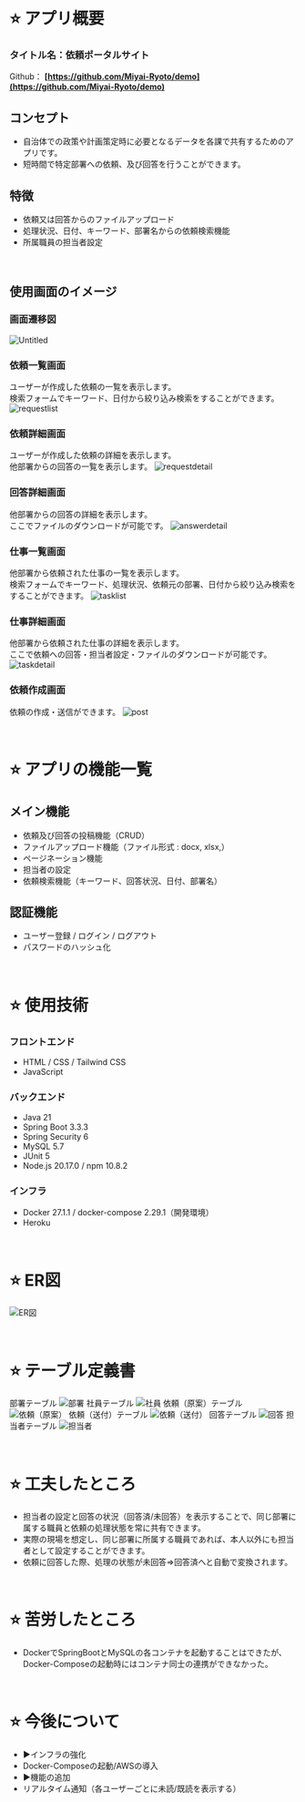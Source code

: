 # ⭐️ アプリ概要
### タイトル名：依頼ポータルサイト
Github：
**[https://github.com/Miyai-Ryoto/demo](https://github.com/Miyai-Ryoto/demo)**

## コンセプト
 - 自治体での政策や計画策定時に必要となるデータを各課で共有するためのアプリです。
 - 短時間で特定部署への依頼、及び回答を行うことができます。

## 特徴
 - 依頼又は回答からのファイルアップロード
 - 処理状況、日付、キーワード、部署名からの依頼検索機能
 - 所属職員の担当者設定

<br>

## 使用画面のイメージ
### 画面遷移図
![Untitled](https://github.com/user-attachments/assets/76cedcc4-3768-48d7-aaf5-e24d0317808b)

### 依頼一覧画面
ユーザーが作成した依頼の一覧を表示します。<br>
検索フォームでキーワード、日付から絞り込み検索をすることができます。
![requestlist](https://github.com/user-attachments/assets/3fc858f9-d4ad-4428-857d-7214ccc6a795)

### 依頼詳細画面
ユーザーが作成した依頼の詳細を表示します。<br>
他部署からの回答の一覧を表示します。
![requestdetail](https://github.com/user-attachments/assets/1c8322f8-94b6-49ca-a26f-6952ba356280)

### 回答詳細画面
他部署からの回答の詳細を表示します。<br>
ここでファイルのダウンロードが可能です。
![answerdetail](https://github.com/user-attachments/assets/a8ee860b-0325-4064-b32b-a6cd52b734f2)

### 仕事一覧画面
他部署から依頼された仕事の一覧を表示します。<br>
検索フォームでキーワード、処理状況、依頼元の部署、日付から絞り込み検索をすることができます。
![tasklist](https://github.com/user-attachments/assets/336cd731-b447-4b25-9a79-1ca05ccf44c2)

### 仕事詳細画面
他部署から依頼された仕事の詳細を表示します。<br>
ここで依頼への回答・担当者設定・ファイルのダウンロードが可能です。
![taskdetail](https://github.com/user-attachments/assets/c0ba6ba0-4e01-4b97-a99b-906599204d84)

### 依頼作成画面
依頼の作成・送信ができます。
![post](https://github.com/user-attachments/assets/4565d22b-81c7-401b-8c69-203be37f926c)

<br>

# ⭐️ アプリの機能一覧
## メイン機能
 - 依頼及び回答の投稿機能（CRUD）
 - ファイルアップロード機能（ファイル形式 : docx, xlsx,）
 - ページネーション機能
 - 担当者の設定
 - 依頼検索機能（キーワード、回答状況、日付、部署名）

## 認証機能
 - ユーザー登録 / ログイン / ログアウト
 - パスワードのハッシュ化

 <br>

# ⭐️ 使用技術

### フロントエンド
- HTML / CSS / Tailwind CSS
- JavaScript

### バックエンド
- Java 21
- Spring Boot 3.3.3
- Spring Security 6
- MySQL 5.7
- JUnit 5
- Node.js 20.17.0 / npm 10.8.2

### インフラ

- Docker 27.1.1 / docker-compose 2.29.1（開発環境）
- Heroku

<br>

# ⭐️ ER図
![ER図](https://github.com/user-attachments/assets/0e584865-780a-4001-a72a-51f96706921b)

<br>

# ⭐️ テーブル定義書

部署テーブル
![部署](https://github.com/user-attachments/assets/17be214d-74f4-4b14-a0f5-08cd7edd786c)
社員テーブル
![社員](https://github.com/user-attachments/assets/dc1c6d28-fd01-43ff-b7f4-c2df3250907b)
依頼（原案）テーブル
![依頼（原案）](https://github.com/user-attachments/assets/e4f6b7f2-6e88-4409-a3fd-1127e49f988f)
依頼（送付）テーブル
![依頼（送付）](https://github.com/user-attachments/assets/67b0d1fa-7020-4276-812b-92459d02a916)
回答テーブル
![回答](https://github.com/user-attachments/assets/62b0a3d3-6569-4db6-8502-f4c042698ccb)
担当者テーブル
![担当者](https://github.com/user-attachments/assets/861f15c8-637f-4dbd-bcd8-a3fdf5adbb39)

<br>

# ⭐️ 工夫したところ
 - 担当者の設定と回答の状況（回答済/未回答）を表示することで、同じ部署に属する職員と依頼の処理状態を常に共有できます。
 - 実際の現場を想定し、同じ部署に所属する職員であれば、本人以外にも担当者として設定することができます。
 - 依頼に回答した際、処理の状態が未回答⇒回答済へと自動で変換されます。

<br>

# ⭐️ 苦労したところ
 - DockerでSpringBootとMySQLの各コンテナを起動することはできたが、Docker-Composeの起動時にはコンテナ同士の連携ができなかった。

<br>

# ⭐️ 今後について
 - ▶インフラの強化
 - Docker-Composeの起動/AWSの導入
 - ▶機能の追加
 - リアルタイム通知（各ユーザーごとに未読/既読を表示する）
